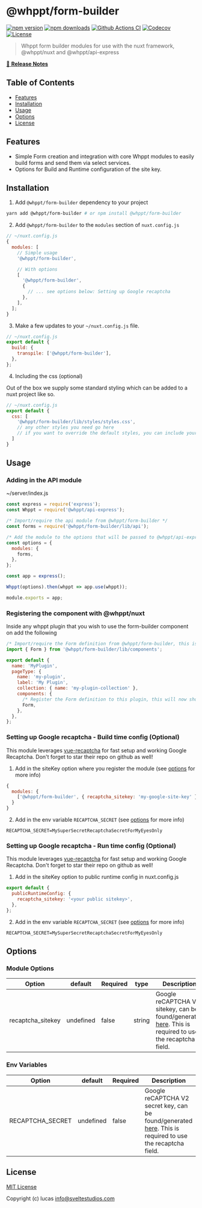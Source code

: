# @whppt/form-builder

[![npm version][npm-version-src]][npm-version-href]
[![npm downloads][npm-downloads-src]][npm-downloads-href]
[![Github Actions CI][github-actions-ci-src]][github-actions-ci-href]
[![Codecov][codecov-src]][codecov-href]
[![License][license-src]][license-href]

> Whppt form builder modules for use with the nuxt framework, @whppt/nuxt and @whppt/api-express

[📖 **Release Notes**](./CHANGELOG.md)

## Table of Contents

- [Features](#features)
- [Installation](#installation)
- [Usage](#usage)
- [Options](#options)
- [License](#license)

## Features

- Simple Form creation and integration with core Whppt modules to easily build forms and send them via select services.
- Options for Build and Runtime configuration of the site key.

## Installation

1. Add `@whppt/form-builder` dependency to your project

```bash
yarn add @whppt/form-builder # or npm install @whppt/form-builder
```

2. Add `@whppt/form-builder` to the `modules` section of `nuxt.config.js`

```js
// ~/nuxt.config.js
{
  modules: [
    // Simple usage
    '@whppt/form-builder',

    // With options
    [
      '@whppt/form-builder',
      {
        // ... see options below: Setting up Google recaptcha
      },
    ],
  ];
}
```

3. Make a few updates to your `~/nuxt.config.js` file.

```js
// ~/nuxt.config.js
export default {
  build: {
    transpile: ['@whppt/form-builder'],
  },
};
```

4. Including the css (optional)  

Out of the box we supply some standard styling which can be added to a nuxt project like so.

```js
// ~/nuxt.config.js
export default {
  css: [
    '@whppt/form-builder/lib/styles/styles.css',
    // any other styles you need go here 
    // if you want to override the default styles, you can include your own css file here
  ]
}
```

## Usage

### Adding in the API module

~/server/index.js

```js
const express = require('express');
const Whppt = require('@whppt/api-express');

/* Import/require the api module from @whppt/form-builder */
const forms = require('@whppt/form-builder/lib/api');

/* Add the module to the options that will be passed to @whppt/api-express */
const options = {
  modules: {
    forms,
  },
};

const app = express();

Whppt(options).then(whppt => app.use(whppt));

module.exports = app;
```

### Registering the component with @whppt/nuxt

Inside any whppt plugin that you wish to use the form-builder component on add the following

```js
/* Import/require the Form definition from @whppt/form-builder, this is a whppt component */
import { Form } from '@whppt/form-builder/lib/components';

export default {
  name: 'MyPlugin',
  pageType: {
    name: 'my-plugin',
    label: 'My Plugin',
    collection: { name: 'my-plugin-collection' },
    components: {
      /* Register the Form definition to this plugin, this will now show up as a usable component on the template */
      Form,
    },
  },
};
```

### Setting up Google recaptcha - Build time config (Optional)

This module leverages [vue-recaptcha](https://github.com/DanSnow/vue-recaptcha) for fast setup and working Google Recaptcha. Don't forget to star their repo on github as well!

1. Add in the siteKey option where you register the module (see [options](#options) for more info)

```js
{
  modules: {
    ['@whppt/form-builder', { recaptcha_sitekey: 'my-google-site-key' }];
  }
}
```

2. Add in the env variable `RECAPTCHA_SECRET` (see [options](#options) for more info)

```dotenv
RECAPTCHA_SECRET=MySuperSecretRecaptchaSecretForMyEyesOnly
```

### Setting up Google recaptcha - Run time config (Optional)

This module leverages [vue-recaptcha](https://github.com/DanSnow/vue-recaptcha) for fast setup and working Google Recaptcha. Don't forget to star their repo on github as well!

1. Add in the siteKey option to public runtime config in nuxt.config.js

```js
export default {
  publicRuntimeConfig: {
    recaptcha_sitekey: '<your public sitekey>',
  },
};
```

2. Add in the env variable `RECAPTCHA_SECRET` (see [options](#options) for more info)

```dotenv
RECAPTCHA_SECRET=MySuperSecretRecaptchaSecretForMyEyesOnly
```

## Options

### Module Options

| Option            | default   | Required | type   | Description                                                                                                                                       |
| ----------------- | --------- | -------- | ------ | ------------------------------------------------------------------------------------------------------------------------------------------------- |
| recaptcha_sitekey | undefined | false    | string | Google reCAPTCHA V2 sitekey, can be found/generated [here](https://developers.google.com/recaptcha). This is required to use the recaptcha field. |

### Env Variables

| Option           | default   | Required | Description                                                                                                                                          |
| ---------------- | --------- | -------- | ---------------------------------------------------------------------------------------------------------------------------------------------------- |
| RECAPTCHA_SECRET | undefined | false    | Google reCAPTCHA V2 secret key, can be found/generated [here](https://developers.google.com/recaptcha). This is required to use the recaptcha field. |

## License

[MIT License](./LICENSE)

Copyright (c) lucas <info@sveltestudios.com>

<!-- Badges -->

[npm-version-src]: https://img.shields.io/npm/v/@whppt/form-builder/latest.svg
[npm-version-href]: https://npmjs.com/package/@whppt/form-builder
[npm-downloads-src]: https://img.shields.io/npm/dt/@whppt/form-builder.svg
[npm-downloads-href]: https://npmjs.com/package/@whppt/form-builder
[github-actions-ci-src]: https://github.com//workflows/ci/badge.svg
[github-actions-ci-href]: https://github.com//actions?query=workflow%3Aci
[codecov-src]: https://img.shields.io/codecov/c/github/.svg
[codecov-href]: https://codecov.io/gh/
[license-src]: https://img.shields.io/npm/l/@whppt/form-builder.svg
[license-href]: https://npmjs.com/package/@whppt/form-builder
